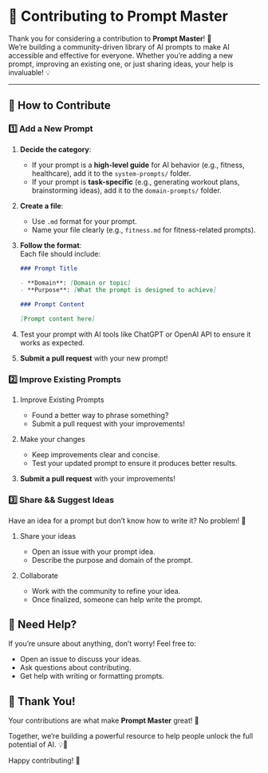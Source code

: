 # 🤝 Contributing to Prompt Master

Thank you for considering a contribution to **Prompt Master**! 🙌  
We’re building a community-driven library of AI prompts to make AI accessible and effective for everyone. Whether you’re adding a new prompt, improving an existing one, or just sharing ideas, your help is invaluable! 💡

---

## 🚀 How to Contribute

### 1️⃣ Add a New Prompt

1. **Decide the category**:

   - If your prompt is a **high-level guide** for AI behavior (e.g., fitness, healthcare), add it to the `system-prompts/` folder.
   - If your prompt is **task-specific** (e.g., generating workout plans, brainstorming ideas), add it to the `domain-prompts/` folder.

2. **Create a file**:

   - Use `.md` format for your prompt.
   - Name your file clearly (e.g., `fitness.md` for fitness-related prompts).

3. **Follow the format**:  
   Each file should include:

   ```markdown
   ### Prompt Title

   - **Domain**: [Domain or topic]
   - **Purpose**: [What the prompt is designed to achieve]

   ### Prompt Content

   [Prompt content here]
   ```

4. Test your prompt with AI tools like ChatGPT or OpenAI API to ensure it works as expected.

5. **Submit a pull request** with your new prompt!

### 2️⃣ Improve Existing Prompts

1. Improve Existing Prompts

   - Found a better way to phrase something?
   - Submit a pull request with your improvements!

2. Make your changes

   - Keep improvements clear and concise.
   - Test your updated prompt to ensure it produces better results.

3. **Submit a pull request** with your improvements!

### 3️⃣ Share && Suggest Ideas

Have an idea for a prompt but don’t know how to write it? No problem! 🎉

1. Share your ideas

   - Open an issue with your prompt idea.
   - Describe the purpose and domain of the prompt.

2. Collaborate

   - Work with the community to refine your idea.
   - Once finalized, someone can help write the prompt.

## 🙌 Need Help?

If you’re unsure about anything, don’t worry! Feel free to:

- Open an issue to discuss your ideas.
- Ask questions about contributing.
- Get help with writing or formatting prompts.

## 🎉 Thank You!

Your contributions are what make **Prompt Master** great! 🌟

Together, we’re building a powerful resource to help people unlock the full potential of AI. 💡💪

Happy contributing! 🚀
